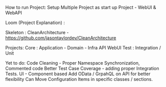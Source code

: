How to run Project:
	Setup Multiple Project as start up Project - WebUI & WebAPI 

Loom (Project Explanation) : 

Skeleton : CleanArchitecture - https://github.com/jasontaylordev/CleanArchitecture

Projects:
	Core : Application - Domain - Infra 
	API
	WebUI
	Test : Integration / Unit

Yet to do:
	Code Cleaning - Proper Namespace Synchronization, Commented code 
	Better Test Case Coverage - adding proper Integration Tests.
	UI - Component based 
	Add OData / GrpahQL on API for better flexibility 
	Can Move Configuration Items in specific classes / sections. 
